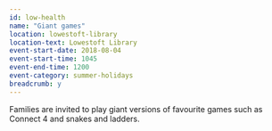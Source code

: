 ```yaml
---
id: low-health
name: "Giant games"
location: lowestoft-library
location-text: Lowestoft Library
event-start-date: 2018-08-04
event-start-time: 1045
event-end-time: 1200
event-category: summer-holidays
breadcrumb: y
---
```


Families are invited to play giant versions of favourite games such as Connect 4 and snakes and ladders.
